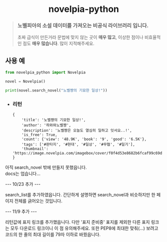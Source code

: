 <div align="center">
    <h1>novelpia-python</h1>
</div>

> ### 노벨피아의 소설 데이터를 가져오는 비공식 라이브러리 입니다.
>초짜 급식이 만든거라 문법에 맞지 않는 곳이 **매우 많고**, 이상한 점이나 비효율적인 점도 **매우 많습니다**. 많이 지적해주세요.

사용 예
------
```py
from novelpia_python import Novelpia

novel = Novelpia()

print(novel.search_novel("노벨쨩의 기묘한 일상!"))
```

* ### 리턴
  ```
  {
      'title': '노벨쨩의 기묘한 일상!',
      'author': '하와와노벨쨩', 
      'description': '노벨쨩은 오늘도 열심히 일하고 잇서요..!', 
      'is_free': True,
      'count': {'view': '48.9K', 'book': '9', 'good': '6.5K'},
      'tags': ['#판타지', '#현대', '#일상', '#무협', '#일기'],
      'thumbnail': 'https://image.novelpia.com/imagebox/cover/f0f4d53e8682b6fcaf99c69d2a375db8_108865_ori.thumb'
  }
  ```  
   
아직 search_novel 밖에 만들지 못했읍니다.   
docs는 업습니다...


--- 10/23 추가 ---

search_list를 추가하였읍니다.
간단하게 설명하면 search_novel과 비슷하지만 한 페이지 전체를 긁어오는 것입니다.


--- 11/9 추가 ---

리턴값에 표지 링크를 추가했읍니다.
다만 '표지 준비중' 표지를 제외한 다른 표지 링크는 모두 다운로드 링크이니 이 점 유의해주세요.
또한 PEP8에 최대한 맞춰(...) 보려고 코드의 한 줄의 최대 길이를 79자 이하로 바꿨읍니다.



